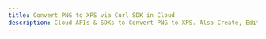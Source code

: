 ---title: Convert PNG to XPS via Curl SDK in Clouddescription: Cloud APIs & SDKs to Convert PNG to XPS. Also Create, Edit & Render Microsoft Word & OpenOffice documents in the Cloud.---